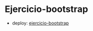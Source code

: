# Ejercicio-bootstrap

* deploy: [ejercicio-bootstrap](https://dasafodev.github.io/ejercicio-bootstrap/)
